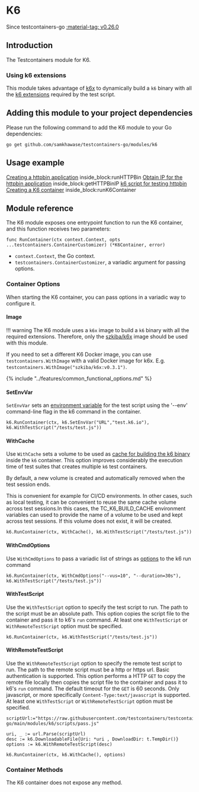 # K6

Since testcontainers-go <a href="https://github.com/samkhawase/testcontainers-go/releases/tag/v0.26.0"><span class="tc-version">:material-tag: v0.26.0</span></a>

## Introduction

The Testcontainers module for K6.

### Using k6 extensions

This module takes advantage of [k6x](https://github.com/szkiba/k6x) to dynamically build a `k6` binary with all the [k6 extensions](https://k6.io/docs/extensions/get-started/explore/) required by the test script.

## Adding this module to your project dependencies

Please run the following command to add the K6 module to your Go dependencies:

```
go get github.com/samkhawase/testcontainers-go/modules/k6
```

## Usage example

<!--codeinclude-->
[Creating a httpbin application](../../modules/k6/examples_test.go) inside_block:runHTTPBin
[Obtain IP for the httpbin application](../../modules/k6/examples_test.go) inside_block:getHTTPBinIP
[k6 script for testing httpbin](../../modules/k6/scripts/httpbin.js)
[Creating a K6 container](../../modules/k6/examples_test.go) inside_block:runK6Container
<!--/codeinclude-->

## Module reference

The K6 module exposes one entrypoint function to run the K6 container, and this function receives two parameters:

```golang
func RunContainer(ctx context.Context, opts ...testcontainers.ContainerCustomizer) (*K6Container, error)
```

- `context.Context`, the Go context.
- `testcontainers.ContainerCustomizer`, a variadic argument for passing options.

### Container Options

When starting the K6 container, you can pass options in a variadic way to configure it.

#### Image

!!! warning
    The K6 module uses a `k6x` image to build a `k6` binary with all the required extensions. Therefore, only the [szkiba/k6x](https://hub.docker.com/r/szkiba/k6x) image should be used with this module.

If you need to set a different K6 Docker image, you can use `testcontainers.WithImage` with a valid Docker image
for k6x. E.g. `testcontainers.WithImage("szkiba/k6x:v0.3.1")`.

{% include "../features/common_functional_options.md" %}

#### SetEnvVar

`SetEnvVar` sets an [environment variable](https://k6.io/docs/using-k6/environment-variables/) for the test script using the '--env' command-line flag in the k6 command in the container.

```golang
k6.RunContainer(ctx, k6.SetEnvVar("URL","test.k6.io"), k6.WithTestScript("/tests/test.js"))
```

#### WithCache

Use `WithCache` sets a volume to be used as [cache for building the k6 binary](https://github.com/szkiba/k6x#cache) inside the `k6` container.
This option improves considerably the execution time of test suites that creates multiple `k6` test containers.

By default, a new volume is created and automatically removed when the test session ends.

This is convenient for example for CI/CD environments. In other cases, such as local testing, it can be convenient to reuse the same cache volume across test sessions.In this cases, the TC_K6_BUILD_CACHE environment variables can used to provide the name of a volume to be used and kept across test sessions. If this volume does not exist, it will be created.

```golang
k6.RunContainer(ctx, WithCache(), k6.WithTestScript("/tests/test.js"))
```

#### WithCmdOptions

Use `WithCmdOptions` to pass a variadic list of strings as [options](https://k6.io/docs/using-k6/k6-options/reference/) to the k6 run command

```golang
k6.RunContainer(ctx, WithCmdOptions("--vus=10", "--duration=30s"), k6.WithTestScript("/tests/test.js"))
```

#### WithTestScript

Use the `WithTestScript` option to specify the test script to run. The path to the script must be an absolute path. This option copies the script file to the container and pass it to k6's `run` command. At least one `WithTestScript` or `WithRemoteTestScript`  option must be specified.

```golang
k6.RunContainer(ctx, k6.WithTestScript("/tests/test.js"))
```

#### WithRemoteTestScript

Use the `WithRemoteTestScript` option to specify the remote test script to run. The path to the remote script must be a http or https url. Basic authentication is supported. This option performs a HTTP `GET` to copy the remote file locally then copies the script file to the container and pass it to k6's `run` command. The default timeout for the `GET` is 60 seconds. Only javascript, or more specifically `Content-Type:text/javascript` is supported.  At least one `WithTestScript` or `WithRemoteTestScript`  option must be specified.

```golang
scriptUrl:="https://raw.githubusercontent.com/testcontainers/testcontainers-go/main/modules/k6/scripts/pass.js"

uri, _ := url.Parse(scriptUrl)
desc := k6.DownloadableFile{Uri: *uri , DownloadDir: t.TempDir()}
options := k6.WithRemoteTestScript(desc)

k6.RunContainer(ctx, k6.WithCache(), options)
```

### Container Methods

The K6 container does not expose any method.
